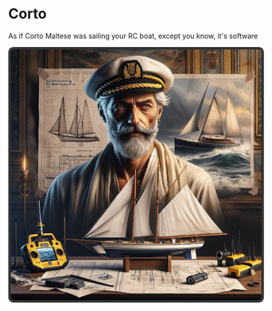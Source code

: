 # Corto
As if Corto Maltese was sailing your RC boat, except you know, it's software


<img alt="corto"  style="border: 5px solid #333;  border-radius: 10px;" src="corto.png"/>
